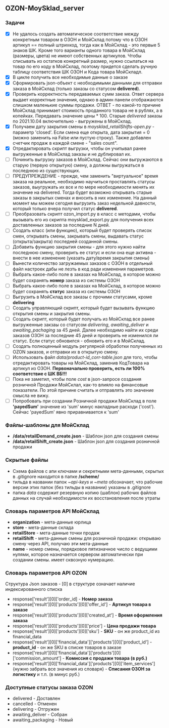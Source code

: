 ## OZON-MoySklad_server

### Задачи
- [x] Не удалось создать автоматическое соответствие между конкретным товаром в ОЗОН и МойСклад потому что в ОЗОН артикул == полный штрихкод, тогда как в МойСклад - это первые 5 знаков ШК. Кроме того варианты одного товара в МойСклад (размеры, цвета) не имеют собственных артикулов. Чтобы списывать из остатков конкретный размер, нужно ссылаться на товар по его коду в МойСклад, поэтому придется сделать ручную таблицу соответствия ШК ОЗОН и Кода товара МойСкладл.
- [x] В цикле получить все необходимые данные о заказе
- [x] Сформировать json-объект с необходимыми данными для отправки заказа в МойСклад (только заказы со статусом **delivered**).
- [x] Проверить корректность передаваемых сумм заказа. Ответ сервера выдает корректные значения, однако в админ панели отображаются слишком маленькие суммы продажи. ОТВЕТ - по какой-то причине МойСклад принимает стоимость проданного товара не в рублях, а в копейках. Передавать значение цены * 100. Старые *delivered* заказы по 2021.10.04 включительно - выгружены в МойСклад.
- [x] Получаем дату закрытия смены в *moysklad_retailShifts-open.py* - параметр 'closed'. Если смена еще открыта, дата закрытия = 0 (можно заменить на False или пустую строку). Также добавлен счетчик продаж в каждой смене - "sales count".
- [x] Отредактировать скрипт выгрузки, чтобы он учитывал ранее выгруженные в МойСклад заказы и не дублировал их.
- [ ] Починить выгрузку заказов в МойСклад. Сейчас они выгружаются в старую (первую открытую) смену, а должны выгружаться в последнюю из существующих.
- [ ] ПРЕДУПРЕЖДЕНИЕ - прежде, чем заменить "виртуальное" время заказа на реальное, необходимо научиться проставлять статусы заказов, выугружать их все и по мере необходимости менять их значение на delivered. Тогда будет возможно открывать старые заказы в закрытых сменах и вносить в них изменение. На данный момент мы можем сегодня выгрузить заказ недельной давности, который только вчера получил статус **delivered**.
- [ ] Преобразовать скрипт ozon_import.py в класс с методами, чтобы вызывать его из скрипта moysklad_export.py для получения всех доставленных заказов за последние N дней.
- [ ] Создать класс (или функцию), который будет проверять список смен, открывать смены, закрывать смены, выдавать статус (открыта/закрыта) последней созданной смены.
- [ ] Добавить функцию закрытия смены - для этого нужно найти последнюю смену, проверить ее статус и если она еще активна - внести в нее изменение (указать дату/время закрытия смены)
- [ ] Вынести количество загружаемых заказов с ОЗОН в отдельный файл настроек дабы не лезть в код ради изменения параметров.
- [ ] Выбрать какое-либо поле в заказах на МойСклад, в которое можно будет сохранять **номер** заказа из системы ОЗОН
- [ ] Выбрать какое-либо поле в заказах на МойСклад, в которое можно будет сохранять **статус** заказа из системы ОЗОН
- [ ] Выгрузить в МойСклад все заказы с прочими статусами, кроме **delivering**
- [ ] Создать управляющий скрипт, который будет вызывать функцию открытия смены и закрытия смены.
- [ ] Создать скрипт, который будет получать из МойСклад все ранее выгруженные закзаы со статусом *delivering*, *awaiting_deliver* и *awaiting_pachaging* за 45 дней. Далее необходимо найти их среди заказов ОЗОН за последние 45 дней и проверить не изменился ли статус. Если статус обновился - обновить его и в МойСклад.
- [ ] Создать полноценный модуль регулярной обработки полученных из OZON заказов, и отправки их в открытую смену.
- [ ] Использовать файл *data/product-id_corr-table.json* для того, чтобы отредактировать товары на МойСклад, заменив КодТовара на артикул из ОЗОН. **Первоначально проверить, есть ли 100% соответствие с ШК ВБ!!!**
- [ ] Пока не заметил, чтобы поле *cost* в json-запросе создания розничной Продажи МойСклал, как-то влияло на финансовые показатели. По этой причине считать и отправлять это значение смысла не вижу.
- [ ] Попробовать при создании Розничной продажи МойСклад в поле **'payedSum'** значение из 'sum' минус накладные расходи ('cost'). Сейчас 'payedSum' явно приравнивается к 'sum'

### Файлы-шаблоны для МойСклад
- **/data/retailDemand_create.json** - Шаблон json для создания смены
- **/data/retailShift_create.json** - Шаблон json для создания розничной продажи

### Скрытые файлы
- Схема файлов с апи ключами и секретными мета-данными, скрытых в .gitignore находится в папке **/scheme/**
- тильда в названии папок *~api-keys* и *~meta* обозначает, что рабочие версии этих папок (без тильды в названии) указаны в .gitignore
- папка *data* содержит резервную копию (шаблон) рабочих файлов данных на случай необходимости их восстановления после утраты

### Словарь параметров API МойСклад
- **organization** - мета-данные юрлица
- **store** - мета-данные склада
- **retailStore** - мета-данные точки продаж
- **retailShift** - мета-данные смены для розничной продажи: открываю смену через API, получаю эти мета-данные 
- **name** - номер смены, порядковое пятизначное число с ведущими нулями, которое назначается сервером автоматически при создании смены. имеет сквозную нумерацию.

### Словарь параметров API OZON
Структура Json заказов - [0] в структуре означает наличие индексированного списка
- response['result'][0]['order_id] - **Номер заказа**
- response['result'][0]['products'][0]['offer_id'] - **Артикул товара в заказе**
- response['result'][0]['products'][0]['created_at'] - **Время оформления заказа**
- response['result'][0]['products'][0]['price'] - **Цена продажи товара**
- response['result'][0]['products'][0]['sku'] - **SKU** - он же product_id из financial_data
- response['result'][0]['financial_data']['products'][0]['product_id'] - **product_id** - он же SKU в списке товаров в заказе
- response['result'][0]['financial_data']['products'][0]['commission_amount'] - **Комиссия с продажи товара (в руб.)**
- response['result'][0]['financial_data']['products'][0]['item_services']{нужно забрать все значения из словаря} - **Списания ОЗОН за логистику** и т.п. (в минус руб.)

### Доступные статусы заказа OZON
- delivered - Доставлен
- cancelled - Отменен
- delivering - Отгружен
- awaiting_deliver - Собран
- awaiting_packaging - Новый

